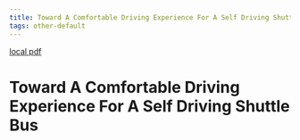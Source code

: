 ```yaml
---
title: Toward A Comfortable Driving Experience For A Self Driving Shuttle Bus
tags: other-default
---
```


[local pdf](../../../pdfs/toward-a-comfortable-driving-experience-for-a-self-driving-shuttle-bus.pdf)

# Toward A Comfortable Driving Experience For A Self Driving Shuttle Bus
